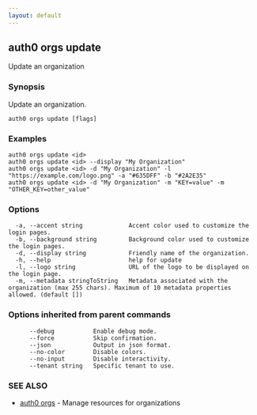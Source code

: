 ```yaml
---
layout: default
---
```

## auth0 orgs update

Update an organization

### Synopsis

Update an organization.

```
auth0 orgs update [flags]
```

### Examples

```
auth0 orgs update <id>
auth0 orgs update <id> --display "My Organization"
auth0 orgs update <id> -d "My Organization" -l "https://example.com/logo.png" -a "#635DFF" -b "#2A2E35"
auth0 orgs update <id> -d "My Organization" -m "KEY=value" -m "OTHER_KEY=other_value"
```

### Options

```
  -a, --accent string             Accent color used to customize the login pages.
  -b, --background string         Background color used to customize the login pages.
  -d, --display string            Friendly name of the organization.
  -h, --help                      help for update
  -l, --logo string               URL of the logo to be displayed on the login page.
  -m, --metadata stringToString   Metadata associated with the organization (max 255 chars). Maximum of 10 metadata properties allowed. (default [])
```

### Options inherited from parent commands

```
      --debug           Enable debug mode.
      --force           Skip confirmation.
      --json            Output in json format.
      --no-color        Disable colors.
      --no-input        Disable interactivity.
      --tenant string   Specific tenant to use.
```

### SEE ALSO

* [auth0 orgs](auth0_orgs.md)	 - Manage resources for organizations

